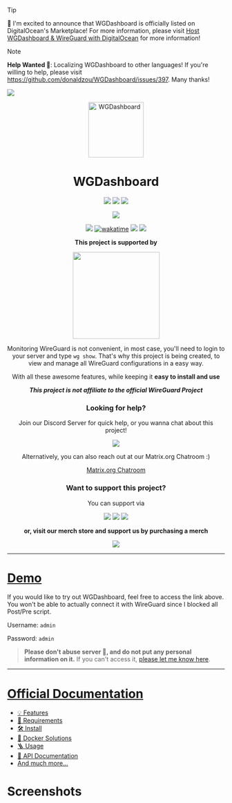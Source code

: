 > [!TIP]
> 🎉 I'm excited to announce that WGDashboard is officially listed on DigitalOcean's Marketplace! For more information, please visit [Host WGDashboard & WireGuard with DigitalOcean﻿](https://donaldzou.dev/WGDashboard-Documentation/host-wgdashboard-wireguard-with-digitalocean.html) for more information!

> [!NOTE]
> **Help Wanted 🎉**: Localizing WGDashboard to other languages! If you're willing to help, please visit https://github.com/donaldzou/WGDashboard/issues/397. Many thanks!

![](https://wgdashboard-resources.tor1.cdn.digitaloceanspaces.com/Posters/Banner.png)


<p align="center">
  <img alt="WGDashboard" src="https://wgdashboard-resources.tor1.cdn.digitaloceanspaces.com/Logos/Logo-2-Rounded-512x512.png" width="128">
</p>
<h1 align="center">WGDashboard</h1>
<p align="center">
    <img src="https://forthebadge.com/images/badges/made-with-python.svg">
    <img src="https://forthebadge.com/images/badges/made-with-javascript.svg">
    <img src="https://forthebadge.com/images/badges/license-mit.svg">
</p>
<p align="center">
    <img src="https://forthebadge.com/images/badges/built-with-love.svg">
</p>

<p align="center">
  <a href="https://github.com/donaldzou/wireguard-dashboard/releases/latest"><img src="https://img.shields.io/github/v/release/donaldzou/wireguard-dashboard"></a>
  <a href="https://wakatime.com/badge/github/donaldzou/WGDashboard"><img src="https://wakatime.com/badge/github/donaldzou/WGDashboard.svg" alt="wakatime"></a>
  <a href="https://hitscounter.dev"><img src="https://hitscounter.dev/api/hit?url=https%3A%2F%2Fgithub.com%2Fdonaldzou%2FWGDashboard&label=Visitor&icon=github&color=%230a58ca"></a>
  <img src="https://img.shields.io/docker/pulls/donaldzou/wgdashboard?logo=docker&label=Docker%20Image%20Pulls&labelColor=ffffff">
</p>
<p align="center"><b>This project is supported by</b></p>
<p align="center">
  <a href="https://m.do.co/c/a84cb9aac585">
    <img src="https://opensource.nyc3.cdn.digitaloceanspaces.com/attribution/assets/SVG/DO_Logo_horizontal_blue.svg" width="201px">
  </a>
</p>
<p align="center">Monitoring WireGuard is not convenient, in most case, you'll need to login to your server and type <code>wg show</code>. That's why this project is being created, to view and manage all WireGuard configurations in a easy way.</p>
<p align="center">With all these awesome features, while keeping it <b>easy to install and use</b></p>

<p align="center"><b><i>This project is not affiliate to the official WireGuard Project</i></b></p>

<h3 align="center">Looking for help?</h4>
<p align="center">
  Join our Discord Server for quick help, or you wanna chat about this project!
</p>
<p align="center">
  <a align="center" href="https://discord.gg/72TwzjeuWm" target="_blank"><img src="https://img.shields.io/discord/1276818723637956628?labelColor=ffffff&style=for-the-badge&logo=discord&label=Discord"></a>
</p>
<p align="center">
  Alternatively, you can also reach out at our Matrix.org Chatroom :)
</p>
<p align="center">
  <a href="https://app.element.io/#/room/#wgd:matrix.org" target="_blank">Matrix.org Chatroom</a>
</p>
<h3 align="center">Want to support this project?</h4>
<p align="center">
  You can support via <br>
</p>
<p align="center">
  <a align="center" href="https://github.com/sponsors/donaldzou" target="_blank"><img src="https://img.shields.io/badge/GitHub%20Sponsor-2e9a40?style=for-the-badge&logo=github"></a>
  <a align="center" href="https://buymeacoffee.com/donaldzou" target="_blank"><img src="https://img.shields.io/badge/Buy%20me%20a%20coffee-ffdd00?style=for-the-badge&logo=buymeacoffee&logoColor=000000"></a>
  <a align="center" href="https://patreon.com/c/DonaldDonnyZou/membership" target="_blank"><img src="https://img.shields.io/badge/Patreon-000000?style=for-the-badge&logo=patreon&logoColor=ffffff"></a>
</p>

<p align="center">
  <b>or, visit our merch store and support us by purchasing a merch</b>
</p>
<p align="center">
  <a align="center" href="https://merch.wgdashboard.dev" target="_blank"><img src="https://img.shields.io/badge/Merch%20from%20WGDashboard-926183?style=for-the-badge"></a>
</p>

<hr>

# [Demo](https://wgd-demo.donaldzou.dev)
If you would like to try out WGDashboard, feel free to access the link above. You won't be able to actually connect it with WireGuard since I blocked all Post/Pre script.

Username: `admin`

Password: `admin`

> **Please don't abuse server 🥺, and do not put any personal information on it.** If you can't access it, [please let me know here](https://github.com/donaldzou/WGDashboard/issues/695).

<hr>

# [Official Documentation](https://donaldzou.dev/WGDashboard-Documentations)

- [💡 Features](https://donaldzou.github.io/WGDashboard-Documentation/features.html)
- [📝 Requirements](https://donaldzou.github.io/WGDashboard-Documentation/requirements.html)
- [🛠 Install](https://donaldzou.github.io/WGDashboard-Documentation/install.html)
- [🐬 Docker Solutions](https://github.com/donaldzou/WGDashboard/tree/main/docker)
- [🪜 Usage](https://donaldzou.github.io/WGDashboard-Documentation/usage.html)
- [📖 API Documentation](https://donaldzou.github.io/WGDashboard-Documentation/api-documentation.html)
- [And much more...](https://donaldzou.github.io/WGDashboard-Documentation/)

# Screenshots

<img src="https://wgdashboard-resources.tor1.cdn.digitaloceanspaces.com/Documentation%20Images/sign-in.png" alt=""/>
<img src="https://wgdashboard-resources.tor1.cdn.digitaloceanspaces.com/Documentation%20Images/cross-server.png" alt=""/>
<img src="https://wgdashboard-resources.tor1.cdn.digitaloceanspaces.com/Documentation%20Images/index.png" alt=""/>
<img src="https://wgdashboard-resources.tor1.cdn.digitaloceanspaces.com/Documentation%20Images/new-configuration.png" alt="" />
<img src="https://wgdashboard-resources.tor1.cdn.digitaloceanspaces.com/Documentation%20Images/settings.png" alt="" />
<img src="https://wgdashboard-resources.tor1.cdn.digitaloceanspaces.com/Documentation%20Images/light-dark.png" alt="" />
<img src="https://wgdashboard-resources.tor1.cdn.digitaloceanspaces.com/Documentation%20Images/configuration.png" alt=""/>
<img src="https://wgdashboard-resources.tor1.cdn.digitaloceanspaces.com/Documentation%20Images/add-peers.png" alt="" />
<img src="https://wgdashboard-resources.tor1.cdn.digitaloceanspaces.com/Documentation%20Images/ping.png" alt=""/>
<img src="https://wgdashboard-resources.tor1.cdn.digitaloceanspaces.com/Documentation%20Images/traceroute.png" alt=""/>
